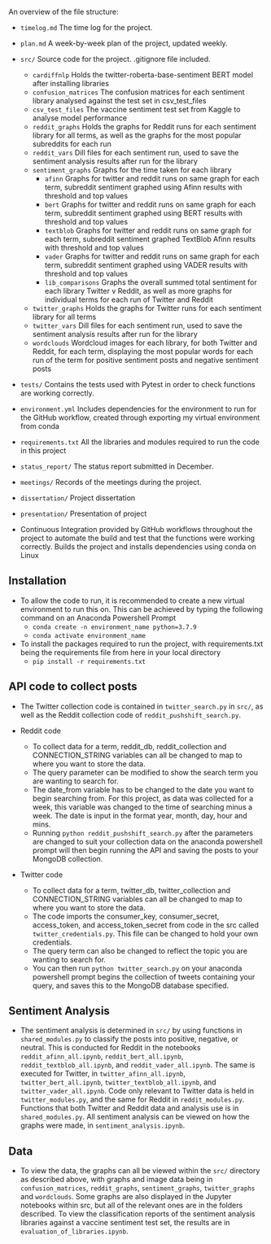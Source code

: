 An overview of the file structure:

* `timelog.md` The time log for the project.
* `plan.md` A week-by-week plan of the project, updated weekly. 
* `src/` Source code for the project. .gitignore file included.
    + `cardiffnlp` Holds the twitter-roberta-base-sentiment BERT model after installing libraries
    + `confusion_matrices` The confusion matrices for each sentiment library analysed against the test set in csv_test_files
    + `csv_test_files` The vaccine sentiment test set from Kaggle to analyse model performance
    + `reddit_graphs` Holds the graphs for Reddit runs for each sentiment library for all terms, as well as the graphs for the most popular subreddits for each run
    + `reddit_vars` Dill files for each sentiment run, used to save the sentiment analysis results after run for the library
    + `sentiment_graphs` Graphs for the time taken for each library
        + `afinn` Graphs for twitter and reddit runs on same graph for each term, subreddit sentiment graphed using Afinn results with threshold and top values
        + `bert` Graphs for twitter and reddit runs on same graph for each term, subreddit sentiment graphed using BERT results with threshold and top values
        + `textblob` Graphs for twitter and reddit runs on same graph for each term, subreddit sentiment graphed TextBlob Afinn results with threshold and top values
        + `vader` Graphs for twitter and reddit runs on same graph for each term, subreddit sentiment graphed using VADER results with threshold and top values
        + `lib_comparisons` Graphs the overall summed total sentiment for each library Twitter v Reddit, as well as more graphs for individual terms for each run of Twitter and Reddit
    + `twitter_graphs` Holds the graphs for Twitter runs for each sentiment library for all terms
    + `twitter_vars` Dill files for each sentiment run, used to save the sentiment analysis results after run for the library
    + `wordclouds` Wordcloud images for each library, for both Twitter and Reddit, for each term, displaying the most popular words for each run of the term for positive sentiment posts and negative sentiment posts
* `tests/` Contains the tests used with Pytest in order to check functions are working correctly.
* `environment.yml` Includes dependencies for the environment to run for the GitHub workflow, created through exporting my virtual environment from conda
* `requirements.txt` All the libraries and modules required to run the code in this project
* `status_report/` The status report submitted in December.
* `meetings/` Records of the meetings during the project.
* `dissertation/` Project dissertation
* `presentation/` Presentation of project


* Continuous Integration provided by GitHub workflows throughout the project to automate the build and test that the functions were working correctly. Builds the project and installs dependencies using conda on Linux

## Installation
* To allow the code to run, it is recommended to create a new virtual environment to run this on. This can be achieved by typing the following command on an Anaconda Powershell Prompt
    + `conda create -n environment_name python=3.7.9`
    + `conda activate environment_name`
* To install the packages required to run the project, with requirements.txt being the requirements file from here in your local directory
    + `pip install -r requirements.txt`

## API code to collect posts
* The Twitter collection code is contained in `twitter_search.py` in `src/`, as well as the Reddit collection code of `reddit_pushshift_search.py`.
* Reddit code 
    + To collect data for a term, reddit_db, reddit_collection and CONNECTION_STRING variables can all be changed to map to where you want to store the data.
    + The query parameter can be modified to show the search term you are wanting to search for.
    + The date_from variable has to be changed to the date you want to begin searching from. For this project, as data was collected for a week, this variable was changed to the time of searching minus a week. The date is input in the format year, month, day, hour and mins.
    + Running `python reddit_pushshift_search.py` after the parameters are changed to suit your collection data on the anaconda powershell prompt will then begin running the API and saving the posts to your MongoDB collection.

* Twitter code 
    + To collect data for a term, twitter_db, twitter_collection and CONNECTION_STRING variables can all be changed to map to where you want to store the data.
    + The code imports the consumer_key, consumer_secret, access_token, and access_token_secret from code in the src called `twitter_credentials.py`. This file can be changed to hold your own credentials.
    + The query term can also be changed to reflect the topic you are wanting to search for.
    + You can then run `python twitter_search.py` on your anaconda powershell prompt begins the collection of tweets containing your query, and saves this to the MongoDB database specified.

## Sentiment Analysis
* The sentiment analysis is determined in `src/` by using functions in `shared_modules.py` to classify the posts into positive, negative, or neutral. This is conducted for Reddit in the notebooks `reddit_afinn_all.ipynb`, `reddit_bert_all.ipynb`, `reddit_textblob_all.ipynb`, and `reddit_vader_all.ipynb`. The same is executed for Twitter, in `twitter_afinn_all.ipynb`, `twitter_bert_all.ipynb`, `twitter_textblob_all.ipynb`, and `twitter_vader_all.ipynb`. Code only relevant to Twitter data is held in `twitter_modules.py`, and the same for Reddit in `reddit_modules.py`. Functions that both Twitter and Reddit data and analysis use is in `shared_modules.py`. All sentiment analysis can be viewed on how the graphs were made, in `sentiment_analysis.ipynb`.

## Data
* To view the data, the graphs can all be viewed within the `src/` directory as described above, with graphs and image data being in `confusion_matrices`, `reddit_graphs`, `sentiment_graphs`, `twitter_graphs` and `wordclouds`. Some graphs are also displayed in the Jupyter notebooks within src, but all of the relevant ones are in the folders described. To view the classification reports of the sentiment analysis libraries against a vaccine sentiment test set, the results are in `evaluation_of_libraries.ipynb`.
